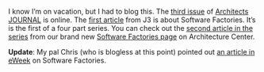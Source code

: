 I know I’m on vacation, but I had to blog this. The [third
issue](http://msdn.microsoft.com/architecture/journal/default.aspx?pull=/library/en-us/dnmaj/html/aj3intro.asp)
of [Architects
JOURNAL](http://msdn.microsoft.com/architecture/journal/default.aspx) is
online. The [first
article](http://msdn.microsoft.com/architecture/overview/softwarefactories/default.aspx?pull=/library/en-us/dnmaj/html/aj3softfac.asp)
from J3 is about Software Factories. It’s is the first of a four part
series. You can check out the [second article in the
series](http://msdn.microsoft.com/architecture/overview/softwarefactories/default.aspx?pull=/library/en-us/dnbda/html/softwarefactwo.asp)
from our brand new [Software Factories
page](http://msdn.microsoft.com/architecture/overview/softwarefactories/)
on Architecture Center.

**Update**: My pal Chris (who is blogless at this point) pointed out [an
article in eWeek](http://www.eweek.com/article2/0,1759,1633430,00.asp)
on Software Factories.
